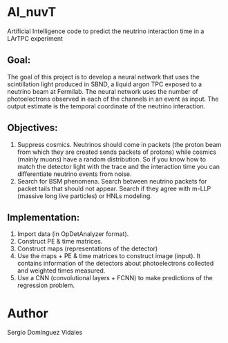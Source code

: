 # AI_nuvT
Artificial Intelligence code to predict the neutrino interaction time in a LArTPC experiment

## Goal:
The goal of this project is to develop a neural network that uses the scintillation light produced in SBND, a liquid argon TPC exposed to a neutrino beam at Fermilab. The neural network uses the number of photoelectrons observed in each of the channels in an event as input. The output estimate is the temporal coordinate of the neutrino interaction.

## Objectives: 
1. Suppress cosmics. Neutrinos should come in packets (the proton beam from which they are created sends packets of protons) while cosmics (mainly muons) have a random distribution. So if you know how to match the detector light with the trace and the interaction time you can differentiate neutrino events from noise.   
2. Search for BSM phenomena. Search between neutrino packets for packet tails that should not appear. Search if they agree with m-LLP (massive long live particles) or HNLs modeling.

## Implementation:
1. Import data (in OpDetAnalyzer format).
2. Construct PE & time matrices.
3. Construct maps (representations of the detector)
3. Use the maps + PE & time matrices to construct image (input). It contains information of the detectors about photoelectrons collected and weighted times measured. 
4. Use a CNN (convolutional layers + FCNN) to make predictions of the regression problem.

# Author
Sergio Domínguez Vidales

